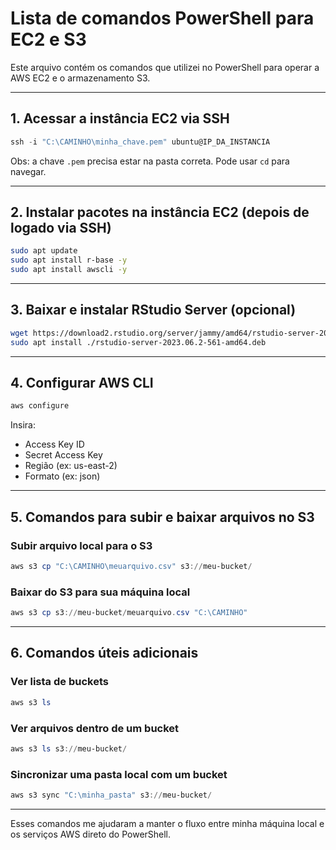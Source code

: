 # Lista de comandos PowerShell para EC2 e S3

Este arquivo contém os comandos que utilizei no PowerShell para operar a AWS EC2 e o armazenamento S3.

---

## 1. Acessar a instância EC2 via SSH

```powershell
ssh -i "C:\CAMINHO\minha_chave.pem" ubuntu@IP_DA_INSTANCIA
```

Obs: a chave `.pem` precisa estar na pasta correta. Pode usar `cd` para navegar.

---

## 2. Instalar pacotes na instância EC2 (depois de logado via SSH)

```bash
sudo apt update
sudo apt install r-base -y
sudo apt install awscli -y
```

---

## 3. Baixar e instalar RStudio Server (opcional)

```bash
wget https://download2.rstudio.org/server/jammy/amd64/rstudio-server-2023.06.2-561-amd64.deb
sudo apt install ./rstudio-server-2023.06.2-561-amd64.deb
```

---

## 4. Configurar AWS CLI

```bash
aws configure
```

Insira:
- Access Key ID
- Secret Access Key
- Região (ex: us-east-2)
- Formato (ex: json)

---

## 5. Comandos para subir e baixar arquivos no S3

### Subir arquivo local para o S3

```powershell
aws s3 cp "C:\CAMINHO\meuarquivo.csv" s3://meu-bucket/
```

### Baixar do S3 para sua máquina local

```powershell
aws s3 cp s3://meu-bucket/meuarquivo.csv "C:\CAMINHO"
```

---

## 6. Comandos úteis adicionais

### Ver lista de buckets

```powershell
aws s3 ls
```

### Ver arquivos dentro de um bucket

```powershell
aws s3 ls s3://meu-bucket/
```

### Sincronizar uma pasta local com um bucket

```powershell
aws s3 sync "C:\minha_pasta" s3://meu-bucket/
```

---

Esses comandos me ajudaram a manter o fluxo entre minha máquina local e os serviços AWS direto do PowerShell.
